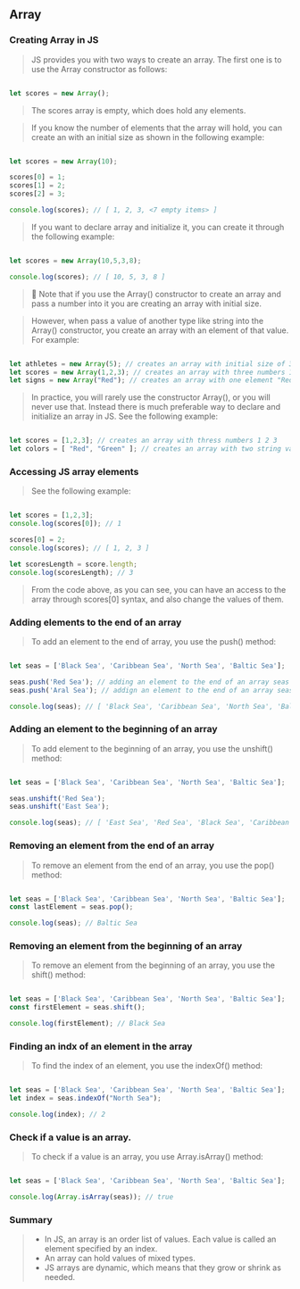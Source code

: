 ## Array


### Creating Array in JS

> JS provides you with two ways to create an array. The first one is to use the Array constructor as follows:

```js

let scores = new Array();


```

> The scores array is empty, which does hold any elements.

> If you know the number of elements that the array will hold, you can create an with an initial size as shown in the following example:

```js

let scores = new Array(10);

scores[0] = 1;
scores[1] = 2;
scores[2] = 3;

console.log(scores); // [ 1, 2, 3, <7 empty items> ]

```

> If you want to declare array and initialize it, you can create it through the following example:

```js

let scores = new Array(10,5,3,8);

console.log(scores); // [ 10, 5, 3, 8 ]

```

> :memo: Note that if you use the Array() constructor to create an array and pass a number into it you are creating an array with initial size.

> However, when pass a value of another type like string into the Array() constructor, you create an array with an element of that value. For example:

```js

let athletes = new Array(5); // creates an array with initial size of 3
let scores = new Array(1,2,3); // creates an array with three numbers 1 2 3
let signs = new Array("Red"); // creates an array with one element "Red"

```

> In practice, you will rarely use the constructor Array(), or you will never use that. Instead there is much preferable way to declare and initialize an array in JS. See the following example:

```js

let scores = [1,2,3]; // creates an array with thress numbers 1 2 3
let colors = [ "Red", "Green" ]; // creates an array with two string values "Red" and "Green"

```

### Accessing JS array elements

> See the following example:

```js

let scores = [1,2,3];
console.log(scores[0]); // 1

scores[0] = 2;
console.log(scores); // [ 1, 2, 3 ]

let scoresLength = score.length;
console.log(scoresLength); // 3

```

> From the code above, as you can see, you can have an access to the array through scores[0] syntax, and also change the values of them.


### Adding elements to the end of an array

> To add an element to the end of array, you use the push() method:

```js

let seas = ['Black Sea', 'Caribbean Sea', 'North Sea', 'Baltic Sea'];

seas.push('Red Sea'); // adding an element to the end of an array seas
seas.push('Aral Sea'); // addign an element to the end of an array seas after 'Red Sea' element.

console.log(seas); // [ 'Black Sea', 'Caribbean Sea', 'North Sea', 'Baltic Sea', 'Red Sea', 'Aral Sea' ]

```

### Adding an element to the beginning of an array

> To add element to the beginning of an array, you use the unshift() method:

```js

let seas = ['Black Sea', 'Caribbean Sea', 'North Sea', 'Baltic Sea'];

seas.unshift('Red Sea');
seas.unshift('East Sea');

console.log(seas); // [ 'East Sea', 'Red Sea', 'Black Sea', 'Caribbean Sea', 'North Sea', 'Baltic Sea' ]

```

### Removing an element from the end of an array

> To remove an element from the end of an array, you use the pop() method:

```js

let seas = ['Black Sea', 'Caribbean Sea', 'North Sea', 'Baltic Sea'];
const lastElement = seas.pop();

console.log(seas); // Baltic Sea

```

### Removing an element from the beginning of an array

> To remove an element from the beginning of an array, you use the shift() method:

```js

let seas = ['Black Sea', 'Caribbean Sea', 'North Sea', 'Baltic Sea'];
const firstElement = seas.shift();

console.log(firstElement); // Black Sea

```

### Finding an indx of an element in the array

> To find the index of an element, you use the indexOf() method:

```js

let seas = ['Black Sea', 'Caribbean Sea', 'North Sea', 'Baltic Sea'];
let index = seas.indexOf("North Sea");

console.log(index); // 2

```

### Check if a value is an array.

> To check if a value is an array, you use Array.isArray() method:

```js

let seas = ['Black Sea', 'Caribbean Sea', 'North Sea', 'Baltic Sea'];

console.log(Array.isArray(seas)); // true

```

### Summary

> - In JS, an array is an order list of values. Each value is called an element specified by an index.
> - An array can hold values of mixed types.
> - JS arrays are dynamic, which means that they grow or shrink as needed.
